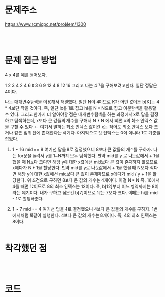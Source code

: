 # 문제주소

https://www.acmicpc.net/problem/1300

<br><br>

# 문제 접근 방법

4 x 4를 예를 들어보자.

1 2 3 4
2 4 6 8
3 6 9 12
4 8 12 16
그리고 나는 4 7을 구해보려고한다. 일단 정답은 4이다.

나는 매개변수탐색을 이용해서 해결했다.
일단 N이 4이므로 K가 어떤 값이든 b[K]는 4 \* 4보단 작을 것이다.
즉, 일단 lo를 1로 잡고 hi를 N \* N으로 잡고 이분탐색을 활용할 수 있다.
그리고 한가지 더 알아야할 점은 매개변수탐색을 하는 과정에서 x로 답을 결정하고 탐색하는데,
x보다 큰 값들의 개수를 구해서 N \* N 에서 뺴면 x의 최소 인덱스 값을 구할 수 있다.
ㄴ 여기서 말하는 최소 인덱스 값이란 x는 적어도 최소 인덱스 보다 크거나 같은 범위 안에 존재한다는 얘기다.
마지막으로 첫 인덱스는 0이 아니라 1로 기준을 잡았다.
 
1. 1 ~ 16
   mid == 8
   여기선 답을 8로 결정했으니 8보다 큰 값들의 개수를 구하자.
   나는 for문을 돌려서 y를 1~N까지 모두 탐색했다.
   만약 mid를 y 로 나눈값에서 + 1을 했을 때 N보다 크다면 해당 y에 대한 x값에선 mid보다 큰 값이 존재하지 않으므로
   x에다가 N + 1을 할당한다.
   만약 mid를 y로 나눈값에서 + 1을 했을 때 N보다 작다면 해당 y에 대한 x값에선 mid보다 큰 값이 존재하므로
   x에다가 mid / y + 1을 할당한다.
   위 조건으로 구하면 8보다 큰 값의 개수는 4개이다. 이걸 N \* N 즉, 16에서 4를 빼면 12이므로 8의 최소 인덱스는 12이다.
   즉, b[12]부터 어느 영역까지는 8이라는 얘기이다.
   내가 구하고 싶은건 b[7]이므로 12는 7보다 크다. 이때는 hi를 mid - 1로 할당해준다.

2. 1 ~ 7
   mid == 4
   여기선 답을 4로 결정했으니 4보다 큰 값들의 개수를 구하자.
   1번에서처럼 똑같이 실행한다.
   4보다 큰 값의 개수는 8개이다. 즉, 4의 최소 인덱스는 8이다.
   <br><br>

# 착각했던 점

<p>

</p>
<br><br>

# 코드

<pre>
<code>

</code>
</pre>

<br><br>

<p>
</p>
